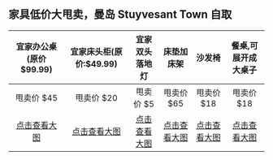 ##  家具低价大甩卖，曼岛 Stuyvesant Town 自取



| 宜家办公桌(原价$99.99) | 宜家床头柜(原价:$49.99) |      宜家双头落地灯      |     床垫加床架     |       沙发椅       |     餐桌,可展开成大桌子      |
| :-------------: | :--------------: | :---------------: | :-----------: | :-------------: | :-----------------: |
|     甩卖价 $45     |     甩卖价 $20      |      甩卖价 $5       |    甩卖价 $65    |     甩卖价 $18     |       甩卖价 $18       |
| [点击查看大图][desk]  | [点击查看大图][chest]  | [点击查看大图][uplight] | [点击查看大图][bed] | [点击查看大图][chair] | [点击查看大图][meal_desk] |













[bed]: https://github.com/MummyDing/forsale/blob/master/img/bed.jpg?raw=true
[box_group]: https://github.com/MummyDing/forsale/blob/master/img/box_group.png?raw=true
[chair]: https://github.com/MummyDing/forsale/blob/master/img/chair.jpg?raw=true
[chest]: https://github.com/MummyDing/forsale/blob/master/img/chest.jpg?raw=true
[cloth_box]: https://github.com/MummyDing/forsale/blob/master/img/cloth_box.png?raw=true
[clothesline]: https://github.com/MummyDing/forsale/blob/master/img/clothesline.png?raw=true
[desk]: https://github.com/MummyDing/forsale/blob/master/img/desk.jpg?raw=true
[flower]: https://github.com/MummyDing/forsale/blob/master/img/flower.jpg?raw=true
[lagest_box]: https://github.com/MummyDing/forsale/blob/master/img/lagest_box.png?raw=true
[lamp]: https://github.com/MummyDing/forsale/blob/master/img/lamp.png?raw=true
[large_box]: https://github.com/MummyDing/forsale/blob/master/img/large_box.png?raw=true
[little_box]: https://github.com/MummyDing/forsale/blob/master/img/little_box.png?raw=true
[little_drawer]: https://github.com/MummyDing/forsale/blob/master/img/little_drawer.jpg?raw=true
[meal_desk]: https://github.com/MummyDing/forsale/blob/master/img/meal_desk.jpg?raw=true
[middle_box]: https://github.com/MummyDing/forsale/blob/master/img/middle_box.png?raw=true
[muji]: https://github.com/MummyDing/forsale/blob/master/img/muji.png?raw=true
[pax]: https://github.com/MummyDing/forsale/blob/master/img/pax.jpg?raw=true
[pen_cantainer]: https://github.com/MummyDing/forsale/blob/master/img/pen_cantainer.png?raw=true
[pillow_one]: https://github.com/MummyDing/forsale/blob/master/img/pillow_one.png?raw=true
[pillow_two]: https://github.com/MummyDing/forsale/blob/master/img/pillow_two.png?raw=true
[uplight]: https://github.com/MummyDing/forsale/blob/master/img/uplight.jpg?raw=true
[vase]: https://github.com/MummyDing/forsale/blob/master/img/vase.png?raw=true
[water_can]: https://github.com/MummyDing/forsale/blob/master/img/water_can.png?raw=true
[window_cloth]: https://github.com/MummyDing/forsale/blob/master/img/window_cloth.jpg?raw=true